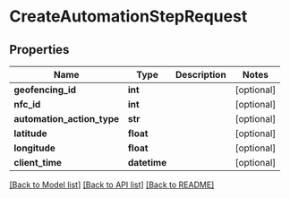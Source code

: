 # CreateAutomationStepRequest

## Properties
Name | Type | Description | Notes
------------ | ------------- | ------------- | -------------
**geofencing_id** | **int** |  | [optional] 
**nfc_id** | **int** |  | [optional] 
**automation_action_type** | **str** |  | [optional] 
**latitude** | **float** |  | [optional] 
**longitude** | **float** |  | [optional] 
**client_time** | **datetime** |  | [optional] 

[[Back to Model list]](../README.md#documentation-for-models) [[Back to API list]](../README.md#documentation-for-api-endpoints) [[Back to README]](../README.md)


